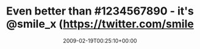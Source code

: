 ---
retweeted: false
source: <a href="http://twitter.com" rel="nofollow">Twitter Web Client</a>
entities:
  hashtags: []
  symbols: []
  user_mentions:
  - name: "@smile_x *th"
    screen_name: smile_x
    indices:
    - '36'
    - '44'
    id_str: '14692865'
    id: '14692865'
  urls: []
display_text_range:
- '0'
- '61'
favorite_count: '0'
id_str: '1224922877'
truncated: false
retweet_count: '0'
id: '1224922877'
created_at: Thu Feb 19 00:25:10 +0000 2009
favorited: false
full_text: 'Even better than #1234567890 - it''s [@smile_x](https://twitter.com/smile_x)''s
  birthday! Yay.'
lang: en
tags:
- pesos/twitter
date: '2009-02-19T00:25:10+00:00'
src: https://twitter.com/bascht/status/1224922877
original_url: https://twitter.com/bascht/status/1224922877
type: twitter_tweet
text: 'Even better than #1234567890 - it''s [@smile_x](https://twitter.com/smile_x)''s
  birthday! Yay.'
title: 'Even better than #1234567890 - it''s @smile_x (https://twitter.com/smile'

---